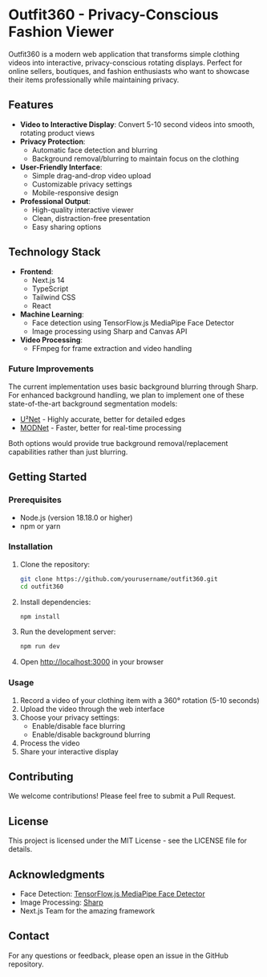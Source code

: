 # Outfit360 - Privacy-Conscious Fashion Viewer

Outfit360 is a modern web application that transforms simple clothing videos into interactive, privacy-conscious rotating displays. Perfect for online sellers, boutiques, and fashion enthusiasts who want to showcase their items professionally while maintaining privacy.

## Features

- **Video to Interactive Display**: Convert 5-10 second videos into smooth, rotating product views
- **Privacy Protection**:
  - Automatic face detection and blurring
  - Background removal/blurring to maintain focus on the clothing
- **User-Friendly Interface**:
  - Simple drag-and-drop video upload
  - Customizable privacy settings
  - Mobile-responsive design
- **Professional Output**:
  - High-quality interactive viewer
  - Clean, distraction-free presentation
  - Easy sharing options

## Technology Stack

- **Frontend**:
  - Next.js 14
  - TypeScript
  - Tailwind CSS
  - React
- **Machine Learning**:
  - Face detection using TensorFlow.js MediaPipe Face Detector
  - Image processing using Sharp and Canvas API
- **Video Processing**:
  - FFmpeg for frame extraction and video handling

### Future Improvements

The current implementation uses basic background blurring through Sharp. For enhanced background handling, we plan to implement one of these state-of-the-art background segmentation models:
- [U²Net](https://github.com/xuebinqin/U-2-Net) - Highly accurate, better for detailed edges
- [MODNet](https://github.com/ZHKKKe/MODNet) - Faster, better for real-time processing

Both options would provide true background removal/replacement capabilities rather than just blurring.

## Getting Started

### Prerequisites

- Node.js (version 18.18.0 or higher)
- npm or yarn

### Installation

1. Clone the repository:
   ```bash
   git clone https://github.com/yourusername/outfit360.git
   cd outfit360
   ```

2. Install dependencies:
   ```bash
   npm install
   ```

3. Run the development server:
   ```bash
   npm run dev
   ```

4. Open [http://localhost:3000](http://localhost:3000) in your browser

### Usage

1. Record a video of your clothing item with a 360° rotation (5-10 seconds)
2. Upload the video through the web interface
3. Choose your privacy settings:
   - Enable/disable face blurring
   - Enable/disable background blurring
4. Process the video
5. Share your interactive display

## Contributing

We welcome contributions! Please feel free to submit a Pull Request.

## License

This project is licensed under the MIT License - see the LICENSE file for details.

## Acknowledgments

- Face Detection: [TensorFlow.js MediaPipe Face Detector](https://github.com/tensorflow/tfjs-models/tree/master/face-detection)
- Image Processing: [Sharp](https://sharp.pixelplumbing.com/)
- Next.js Team for the amazing framework

## Contact

For any questions or feedback, please open an issue in the GitHub repository.
